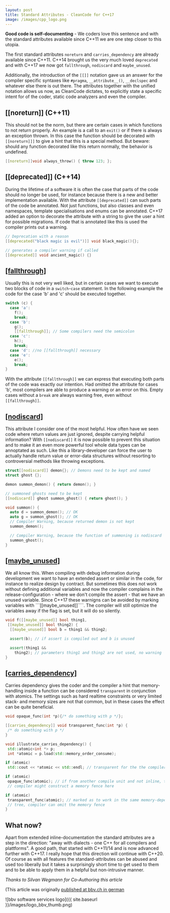 ```yaml
---
layout: post
title: Standard Attributes - CleanCode for C++17
image: /images/cpp_logo.png
---
```


**Good code is self-documenting** - We coders love this sentence and with the standard attributes available since C++11 we are one step closer to this utopia. 

The first standard attributes ```noreturn``` and ```carries_dependency``` are already available since C++11. C++14 brought us the very much loved ```deprecated``` and with C++17 we now got ```fallthrough```, ```nodiscard``` and ```maybe_unused```.

Additionally, the introduction of the ```[[]]``` notation gave us an answer for the compiler specific syntaxes like ```#pragma```, ```__attribute__()```, ```__declspec``` and whatever else there is out there. The attributes together with the unified notation allows us now, as CleanCode dictates, to explicitly state a specific intent for of the coder, static code analyzers and even the compiler. 


## [[noreturn]] (C++11)

This should not be the norm, but there are certain cases in which functions to not return properly. An example is a call to an ```exit()``` or if there is always an exception thrown. In this case the function should be decorated with ```[[noreturn]]]``` to give a hint that this is a special method. But beware: should any function decorated like this return normally, the behavior is undefined. 

```cpp
[[noreturn]]void always_throw() { throw 123; };
```

## [[deprecated]] (C++14)

During the lifetime of a software it is often the case that parts of the code should no longer be used, for instance because there is a new and better implementation available. With the attribute ```[[deprecated]]``` can such parts of the code be annotated. Not just functions, but also classes and even namespaces, template specialisations and enums can be annotated. C++17 added an option to decorate the attribute with a string to give the user a hint for possible migrations. If code that is annotated like this is used the compiler prints out a warning. 

```cpp
// Deprecation with a reason
[[deprecated("black magic is evil")]] void black_magic(){};

// generates a compiler warning if called
[[deprecated]] void ancient_magic() {}
```

## [[fallthrough]](C++17)

Usually this is not very well liked, but in certain cases we want to execute two blocks of code in a ```switch```-```case``` statement. In the following example the code for the case 'b' and 'c' should be executed together. 

```cpp
switch (c) {
  case 'a':
    f();
    break;
  case 'b':
    g();
    [[fallthrough]]; // Some compilers need the semicolon
  case 'c':
    h();
    break;
  case 'd': //no [[fallthrough]] necessary
  case 'e':
    e();
    break;
}
```


With the attribute ```[[fallthrough]]``` we can express that executing both parts of the code was exactly our intention. Had omitted the attribute for cases 'b', most compilers are able to produce a warning or an error on this. Empty cases without a ```break``` are always warning free, even without ```[[fallthrough]]```.  


## [[nodiscard]](C++17)

This attribute I consider one of the most helpful. How often have we seen code where return values are just ignored, despite carrying helpful information? With ```[[nodiscard]]``` it is now possible to prevent this situation and to make it an even more powerful tool whole data types can be annoptated as such. Like this a library-developer can force the user to actually handle return value or error-data structures without resorting to controversial methods like throwing exceptions. 

```cpp
struct[[nodiscard]] demon{}; // Demons need to be kept and named
struct ghost {}; 

demon summon_demon() { return demon(); }

// summoned ghosts need to be kept
[[nodiscard]] ghost summon_ghost() { return ghost(); }

void summon() {
  auto d = summon_demon(); // OK
  auto g = summon_ghost(); // OK
  // Compiler Warning, because returned demon is not kept
  summon_demon();

  // Compiler Warning, because the function of summoning is nodiscard
  summon_ghost();
}
```
## [[maybe_unused]](C++17)

We all know this. When compiling with debug information during development we want to have an extended assert or similar in the code, for instance to realize design by contract. But sometimes this does not work without defining additional variables and now the compiler complains in the release-configuration - where we don't compile the assert - that we have an unused variable. Since C++17 these warnigns can be avoided by marking variables with ```[[maybe_unused]]````. The compiler will still optimize the variables away if the flag is set, but it will do so silently. 

```cpp
void f([[maybe_unused]] bool thing1,
 [[maybe_unused]] bool thing2) {
  [[maybe_unused]] bool b = thing1 && thing2;

  assert(b); // if assert is compiled out and b is unused

  assert(thing1 &&
    thing2); // parameters thing1 and thing2 are not used, no warning
}
```

## [[carries_dependency]](C++11)

Carries dependency gives the coder and the compiler a hint that memory-handling inside a function can be considered `transparent` in conjunction with atomics. The settings such as hard realtime constraints or very limited stack- and memory sizes are not that common, but in these cases the effect can be quite beneficial. 

```cpp
void opaque_func(int *p){/* do something with p */};​

[[carries_dependency]] void transparent_func(int *p) {
 /* do something with p */
}

void illustrate_carries_dependency() {
 std::atomic<int *> p;
 int *atomic = p.load(std::memory_order_consume);

if (atomic)
 std::cout << *atomic << std::endl; // transparent for the the compiler

if (atomic)
 opaque_func(atomic); // if from another compile unit and not inline, the
 // compiler might construct a memory fence here

if (atomic)
 transparent_func(atomic); // marked as to work in the same memory-dependency
 // tree, compiler can omit the memory fence
}
```

## What now? 

Apart from extended inline-documentation the standard attributes are a step in the direction: "away with dialects - one C++ for all compilers and plattforms". A good path, that started with C++11/14 and is now advanced further with C++17. I really hope that this direction will continue with C++20.
Of course as with all features the standard-attributes can be abused and used too liberally but it takes a surprisingly short time to get used to them and to be able to apply them in a helpful but non-intrusive manner. 

*Thanks to Silvan Wegmann for Co-Authoring this article*

(This article was originally [published at bbv.ch in german](http://blog.bbv.ch/2018/03/08/c-attribute-clean-code-fur-den-compiler/)

![bbv software services logo]({{ site.baseurl }}/images/logo_bbv_thumb.png)
